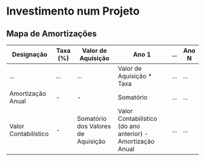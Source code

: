 # __Investimento num Projeto__

## __Mapa de Amortizações__

| Designação | Taxa (%) | Valor de Aquisição | Ano 1 | ... | Ano N |
|------------|------|---------------------|-------|-----|-------|
| ...        | ...  | ...                 | Valor de Aquisição * Taxa | ... | ... |
| Amortização Anual | - | - | Somatório | ... | ... |
| Valor Contabilístico | - | Somatório dos Valores de Aquisição | Valor Contabilístico (do ano anterior) - Amortização Anual | ... | ... |